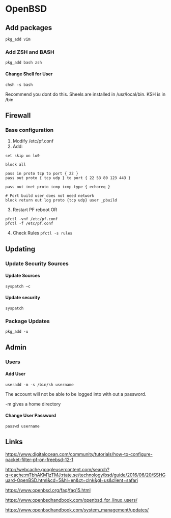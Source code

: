 # OpenBSD

## Add packages 
`pkg_add vim`

### Add ZSH and BASH
`pkg_add bash zsh`

#### Change Shell for User
```chsh -s bash```

Recommend you dont do this. Sheels are installed in /usr/local/bin. KSH is in /bin

## Firewall 

### Base configuration

1. Modify /etc/pf.conf 
2. Add: 
``` 
set skip on lo0 
 
block all 
 
pass in proto tcp to port { 22 } 
pass out proto { tcp udp } to port { 22 53 80 123 443 } 
 
pass out inet proto icmp icmp-type { echoreq } 
 
# Port build user does not need network 
block return out log proto {tcp udp} user _pbuild 
```

3. Restart PF 
reboot
OR
```
pfctl -vnf /etc/pf.conf
pfctl -f /etc/pf.conf
```

4. Check Rules 
```pfctl -s rules```
 
## Updating 

### Update Security Sources

#### Update Sources 
`syspatch –c`

#### Update security
`syspatch`

### Package Updates
`pkg_add -u`

## Admin

### Users

#### Add User
```useradd -m -s /bin/sh username```

The account will not be able to be logged into with out a password.

-m gives a home directory

#### Change User Password
```passwd username```

## Links

https://www.digitalocean.com/community/tutorials/how-to-configure-packet-filter-pf-on-freebsd-12-1

http://webcache.googleusercontent.com/search?q=cache:mTbhAKM1zTMJ:rtate.se/technology/bsd/guide/2016/06/20/SSHGuard-OpenBSD.html&cd=5&hl=en&ct=clnk&gl=us&client=safari

https://www.openbsd.org/faq/faq15.html

https://www.openbsdhandbook.com/openbsd_for_linux_users/

https://www.openbsdhandbook.com/system_management/updates/

